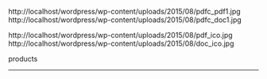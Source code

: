 

http://localhost/wordpress/wp-content/uploads/2015/08/pdfc_pdf1.jpg
http://localhost/wordpress/wp-content/uploads/2015/08/pdfc_doc1.jpg

http://localhost/wordpress/wp-content/uploads/2015/08/pdf_ico.jpg
http://localhost/wordpress/wp-content/uploads/2015/08/doc_ico.jpg

products

---------------------


